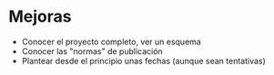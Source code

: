 # Mejoras

* Conocer el proyecto completo, ver un esquema
* Conocer las "normas" de publicación
* Plantear desde el principio unas fechas (aunque sean tentativas)
